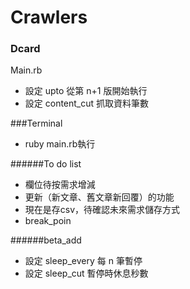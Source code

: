 ﻿# Crawlers

### Dcard 
Main.rb
- 設定 upto 從第 n+1 版開始執行
- 設定 content_cut 抓取資料筆數

###Terminal
- ruby main.rb執行

######To do list
- 欄位待按需求增減
- 更新（新文章、舊文章新回覆）的功能
- 現在是存csv，待確認未來需求儲存方式
- break_poin

######beta_add
- 設定 sleep_every 每 n 筆暫停
- 設定 sleep_cut 暫停時休息秒數



